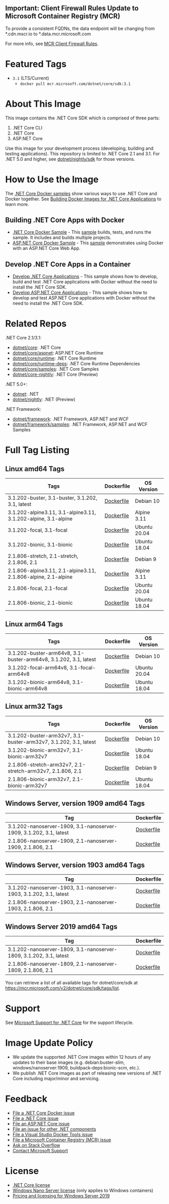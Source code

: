 ## Important: Client Firewall Rules Update to Microsoft Container Registry (MCR)

To provide a consistent FQDNs, the data endpoint will be changing from *.cdn.mscr.io to *.data.mcr.microsoft.com

For more info, see [MCR Client Firewall Rules](https://aka.ms/mcr/firewallrules).

# Featured Tags

* `3.1` (LTS/Current)
  * `docker pull mcr.microsoft.com/dotnet/core/sdk:3.1`

# About This Image

This image contains the .NET Core SDK which is comprised of three parts:

1. .NET Core CLI
1. .NET Core
1. ASP.NET Core

Use this image for your development process (developing, building and testing applications). This repository is limited to .NET Core 2.1 and 3.1. For .NET 5.0 and higher, see [dotnet/nightly/sdk](https://hub.docker.com/_/microsoft-dotnet-nightly-sdk/) for those versions.

# How to Use the Image

The [.NET Core Docker samples](https://github.com/dotnet/dotnet-docker/blob/master/samples/README.md) show various ways to use .NET Core and Docker together. See [Building Docker Images for .NET Core Applications](https://docs.microsoft.com/dotnet/core/docker/building-net-docker-images) to learn more.

## Building .NET Core Apps with Docker

* [.NET Core Docker Sample](https://github.com/dotnet/dotnet-docker/blob/master/samples/dotnetapp/README.md) - This [sample](https://github.com/dotnet/dotnet-docker/blob/master/samples/dotnetapp/Dockerfile) builds, tests, and runs the sample. It includes and builds multiple projects.
* [ASP.NET Core Docker Sample](https://github.com/dotnet/dotnet-docker/blob/master/samples/aspnetapp/README.md) - This [sample](https://github.com/dotnet/dotnet-docker/blob/master/samples/aspnetapp/Dockerfile) demonstrates using Docker with an ASP.NET Core Web App.

## Develop .NET Core Apps in a Container

* [Develop .NET Core Applications](https://github.com/dotnet/dotnet-docker/blob/master/samples/dotnetapp/dotnet-docker-dev-in-container.md) - This sample shows how to develop, build and test .NET Core applications with Docker without the need to install the .NET Core SDK.
* [Develop ASP.NET Core Applications](https://github.com/dotnet/dotnet-docker/blob/master/samples/aspnetapp/aspnet-docker-dev-in-container.md) - This sample shows how to develop and test ASP.NET Core applications with Docker without the need to install the .NET Core SDK.

# Related Repos

.NET Core 2.1/3.1:

* [dotnet/core](https://hub.docker.com/_/microsoft-dotnet-core/): .NET Core
* [dotnet/core/aspnet](https://hub.docker.com/_/microsoft-dotnet-core-aspnet/): ASP.NET Core Runtime
* [dotnet/core/runtime](https://hub.docker.com/_/microsoft-dotnet-core-runtime/): .NET Core Runtime
* [dotnet/core/runtime-deps](https://hub.docker.com/_/microsoft-dotnet-core-runtime-deps/): .NET Core Runtime Dependencies
* [dotnet/core/samples](https://hub.docker.com/_/microsoft-dotnet-core-samples/): .NET Core Samples
* [dotnet/core-nightly](https://hub.docker.com/_/microsoft-dotnet-core-nightly/): .NET Core (Preview)

.NET 5.0+:

* [dotnet](https://hub.docker.com/_/microsoft-dotnet/): .NET
* [dotnet/nightly](https://hub.docker.com/_/microsoft-dotnet-nightly/): .NET (Preview)

.NET Framework:

* [dotnet/framework](https://hub.docker.com/_/microsoft-dotnet-framework/): .NET Framework, ASP.NET and WCF
* [dotnet/framework/samples](https://hub.docker.com/_/microsoft-dotnet-framework-samples/): .NET Framework, ASP.NET and WCF Samples

# Full Tag Listing

## Linux amd64 Tags
Tags | Dockerfile | OS Version
-----------| -------------| -------------
3.1.202-buster, 3.1-buster, 3.1.202, 3.1, latest | [Dockerfile](https://github.com/dotnet/dotnet-docker/blob/master/3.1/sdk/buster/amd64/Dockerfile) | Debian 10
3.1.202-alpine3.11, 3.1-alpine3.11, 3.1.202-alpine, 3.1-alpine | [Dockerfile](https://github.com/dotnet/dotnet-docker/blob/master/3.1/sdk/alpine3.11/amd64/Dockerfile) | Alpine 3.11
3.1.202-focal, 3.1-focal | [Dockerfile](https://github.com/dotnet/dotnet-docker/blob/master/3.1/sdk/focal/amd64/Dockerfile) | Ubuntu 20.04
3.1.202-bionic, 3.1-bionic | [Dockerfile](https://github.com/dotnet/dotnet-docker/blob/master/3.1/sdk/bionic/amd64/Dockerfile) | Ubuntu 18.04
2.1.806-stretch, 2.1-stretch, 2.1.806, 2.1 | [Dockerfile](https://github.com/dotnet/dotnet-docker/blob/master/2.1/sdk/stretch/amd64/Dockerfile) | Debian 9
2.1.806-alpine3.11, 2.1-alpine3.11, 2.1.806-alpine, 2.1-alpine | [Dockerfile](https://github.com/dotnet/dotnet-docker/blob/master/2.1/sdk/alpine3.11/amd64/Dockerfile) | Alpine 3.11
2.1.806-focal, 2.1-focal | [Dockerfile](https://github.com/dotnet/dotnet-docker/blob/master/2.1/sdk/focal/amd64/Dockerfile) | Ubuntu 20.04
2.1.806-bionic, 2.1-bionic | [Dockerfile](https://github.com/dotnet/dotnet-docker/blob/master/2.1/sdk/bionic/amd64/Dockerfile) | Ubuntu 18.04

## Linux arm64 Tags
Tags | Dockerfile | OS Version
-----------| -------------| -------------
3.1.202-buster-arm64v8, 3.1-buster-arm64v8, 3.1.202, 3.1, latest | [Dockerfile](https://github.com/dotnet/dotnet-docker/blob/master/3.1/sdk/buster/arm64v8/Dockerfile) | Debian 10
3.1.202-focal-arm64v8, 3.1-focal-arm64v8 | [Dockerfile](https://github.com/dotnet/dotnet-docker/blob/master/3.1/sdk/focal/arm64v8/Dockerfile) | Ubuntu 20.04
3.1.202-bionic-arm64v8, 3.1-bionic-arm64v8 | [Dockerfile](https://github.com/dotnet/dotnet-docker/blob/master/3.1/sdk/bionic/arm64v8/Dockerfile) | Ubuntu 18.04

## Linux arm32 Tags
Tags | Dockerfile | OS Version
-----------| -------------| -------------
3.1.202-buster-arm32v7, 3.1-buster-arm32v7, 3.1.202, 3.1, latest | [Dockerfile](https://github.com/dotnet/dotnet-docker/blob/master/3.1/sdk/buster/arm32v7/Dockerfile) | Debian 10
3.1.202-bionic-arm32v7, 3.1-bionic-arm32v7 | [Dockerfile](https://github.com/dotnet/dotnet-docker/blob/master/3.1/sdk/bionic/arm32v7/Dockerfile) | Ubuntu 18.04
2.1.806-stretch-arm32v7, 2.1-stretch-arm32v7, 2.1.806, 2.1 | [Dockerfile](https://github.com/dotnet/dotnet-docker/blob/master/2.1/sdk/stretch/arm32v7/Dockerfile) | Debian 9
2.1.806-bionic-arm32v7, 2.1-bionic-arm32v7 | [Dockerfile](https://github.com/dotnet/dotnet-docker/blob/master/2.1/sdk/bionic/arm32v7/Dockerfile) | Ubuntu 18.04

## Windows Server, version 1909 amd64 Tags
Tag | Dockerfile
---------| ---------------
3.1.202-nanoserver-1909, 3.1-nanoserver-1909, 3.1.202, 3.1, latest | [Dockerfile](https://github.com/dotnet/dotnet-docker/blob/master/3.1/sdk/nanoserver-1909/amd64/Dockerfile)
2.1.806-nanoserver-1909, 2.1-nanoserver-1909, 2.1.806, 2.1 | [Dockerfile](https://github.com/dotnet/dotnet-docker/blob/master/2.1/sdk/nanoserver-1909/amd64/Dockerfile)

## Windows Server, version 1903 amd64 Tags
Tag | Dockerfile
---------| ---------------
3.1.202-nanoserver-1903, 3.1-nanoserver-1903, 3.1.202, 3.1, latest | [Dockerfile](https://github.com/dotnet/dotnet-docker/blob/master/3.1/sdk/nanoserver-1903/amd64/Dockerfile)
2.1.806-nanoserver-1903, 2.1-nanoserver-1903, 2.1.806, 2.1 | [Dockerfile](https://github.com/dotnet/dotnet-docker/blob/master/2.1/sdk/nanoserver-1903/amd64/Dockerfile)

## Windows Server 2019 amd64 Tags
Tag | Dockerfile
---------| ---------------
3.1.202-nanoserver-1809, 3.1-nanoserver-1809, 3.1.202, 3.1, latest | [Dockerfile](https://github.com/dotnet/dotnet-docker/blob/master/3.1/sdk/nanoserver-1809/amd64/Dockerfile)
2.1.806-nanoserver-1809, 2.1-nanoserver-1809, 2.1.806, 2.1 | [Dockerfile](https://github.com/dotnet/dotnet-docker/blob/master/2.1/sdk/nanoserver-1809/amd64/Dockerfile)

You can retrieve a list of all available tags for dotnet/core/sdk at https://mcr.microsoft.com/v2/dotnet/core/sdk/tags/list.

# Support

See [Microsoft Support for .NET Core](https://github.com/dotnet/core/blob/master/microsoft-support.md) for the support lifecycle.

# Image Update Policy

* We update the supported .NET Core images within 12 hours of any updates to their base images (e.g. debian:buster-slim, windows/nanoserver:1909, buildpack-deps:bionic-scm, etc.).
* We publish .NET Core images as part of releasing new versions of .NET Core including major/minor and servicing.

# Feedback

* [File a .NET Core Docker issue](https://github.com/dotnet/dotnet-docker/issues)
* [File a .NET Core issue](https://github.com/dotnet/core/issues)
* [File an ASP.NET Core issue](https://github.com/aspnet/home/issues)
* [File an issue for other .NET components](https://github.com/dotnet/core/blob/master/Documentation/core-repos.md)
* [File a Visual Studio Docker Tools issue](https://github.com/microsoft/dockertools/issues)
* [File a Microsoft Container Registry (MCR) issue](https://github.com/microsoft/containerregistry/issues)
* [Ask on Stack Overflow](https://stackoverflow.com/questions/tagged/.net-core)
* [Contact Microsoft Support](https://support.microsoft.com/contactus/)

# License

* [.NET Core license](https://github.com/dotnet/dotnet-docker/blob/master/LICENSE)
* [Windows Nano Server license](https://hub.docker.com/_/microsoft-windows-nanoserver/) (only applies to Windows containers)
* [Pricing and licensing for Windows Server 2019](https://www.microsoft.com/cloud-platform/windows-server-pricing)
